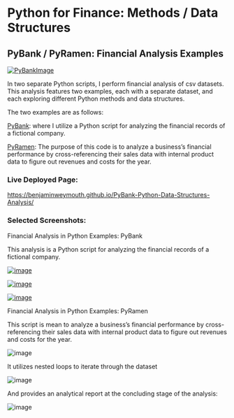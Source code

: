 # Python for Finance: Methods / Data Structures
## PyBank / PyRamen: Financial Analysis Examples


[![PyBankImage](https://github.com/benjaminweymouth/Python-Methods-and-Data-Structures-PyBank/blob/main/PyBank/Resources/revenue-per-lead.jpg)](https://github.com/benjaminweymouth/Python-Methods-and-Data-Structures-PyBank/blob/main/PyBank/main.ipynb)


In two separate Python scripts, I perform financial analysis of csv datasets. This analysis features two examples, each with a separate dataset, and each exploring different Python methods and data structures.

The two examples are as follows:

[PyBank](https://github.com/benjaminweymouth/Python-Data-Structures-PyBank-PyRamen/blob/main/PyBank/main.ipynb): where I utilize a Python script for analyzing the financial records of a fictional company.  

[PyRamen](https://github.com/benjaminweymouth/Python-Data-Structures-PyBank-PyRamen/blob/main/PyRamen/main.ipynb): The purpose of this code is to analyze a business’s financial performance by cross-referencing their sales data with internal product data to figure out revenues and costs for the year.


### Live Deployed Page:

https://benjaminweymouth.github.io/PyBank-Python-Data-Structures-Analysis/

### Selected Screenshots: 

Financial Analysis in Python Examples: PyBank 

This analysis is a Python script for analyzing the financial records of a fictional company.  

[![image](https://user-images.githubusercontent.com/47256041/153515038-6200dbce-825d-42c0-b82a-c2af53cb7c0d.png)](https://benjaminweymouth.github.io/PyBank-Python-Data-Structures-Analysis/PyBankExample/)


[![image](https://user-images.githubusercontent.com/47256041/153515075-d64f0d0e-5453-4efe-887b-02eef7a0dca3.png)](https://benjaminweymouth.github.io/PyBank-Python-Data-Structures-Analysis/PyBankExample/)




[![image](https://user-images.githubusercontent.com/47256041/153515122-082181da-94c8-42ba-9ebb-c92a98855892.png)](https://benjaminweymouth.github.io/PyBank-Python-Data-Structures-Analysis/PyBankExample/)

Financial Analysis in Python Examples: PyRamen

This script is mean to analyze a business’s financial performance by cross-referencing their sales data with internal product data to figure out revenues and costs for the year.

![image](https://user-images.githubusercontent.com/47256041/153515779-c96c0704-fda7-447d-b0ec-fb8fa26211cc.png)

It utilizes nested loops to iterate through the dataset 

![image](https://user-images.githubusercontent.com/47256041/153515839-960661da-e6eb-460c-bf70-72f6a6565edc.png)

And provides an analytical report at the concluding stage of the analysis: 

![image](https://user-images.githubusercontent.com/47256041/153515910-1aa4365a-78de-4435-8c73-74c7421331d9.png)





